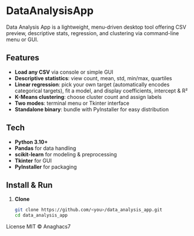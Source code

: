 # DataAnalysisApp
Data Analysis App is a lightweight, menu-driven desktop tool offering CSV preview, descriptive stats, regression, and clustering via command-line menu or GUI.

## Features
- **Load any CSV** via console or simple GUI  
- **Descriptive statistics**: view count, mean, std, min/max, quartiles  
- **Linear regression**: pick your own target (automatically encodes categorical targets), fit a model, and display coefficients, intercept & R²  
- **K-Means clustering**: choose cluster count and assign labels  
- **Two modes**: terminal menu or Tkinter interface  
- **Standalone binary**: bundle with PyInstaller for easy distribution

## Tech
- **Python 3.10+**  
- **Pandas** for data handling  
- **scikit-learn** for modeling & preprocessing  
- **Tkinter** for GUI  
- **PyInstaller** for packaging

## Install & Run
1. **Clone**  
   ```bash
   git clone https://github.com/<you>/data_analysis_app.git
   cd data_analysis_app
License
MIT © Anaghacs7
